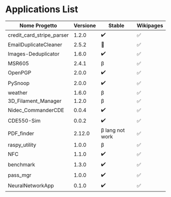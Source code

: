 # Applications List

| Nome Progetto | Versione | Stable | Wikipages |
|---------------|----------|--------|------------|
| credit_card_stripe_parser | 1.2.0 | ✔️ | ✅ |
| EmailDuplicateCleaner | 2.5.2 | 👀 | ✅ |
| Images-Deduplicator | 1.6.0 | ✔️ | ✅ |
| MSR605 | 2.4.1 | β | ✅ |
| OpenPGP | 2.0.0 | ✔️ | ✅ |
| PySnoop | 2.0.0 | ✔️ | ✅ |
| weather | 1.6.0 | β | ✅ |
| 3D_Filament_Manager | 1.2.0 | β | ✅ |
| Nidec_CommanderCDE | 0.0.4 | ✔️ | ✅ |
| CDE550-Sim | 0.0.2 | ✔️ | ✅ |
| PDF_finder | 2.12.0 | β lang not work | ✅ |
| raspy_utility | 1.0.0 | β | ✅ |
| NFC | 1.1.0 | ✔️ | ✅ |
| benchmark | 1.3.0 | ✔️ | ✅ |
| pass_mgr | 1.0.0 | ✔️ | ✅ |
| NeuralNetworkApp | 0.1.0 | ✔️ | ✅️ |
